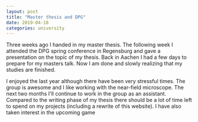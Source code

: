 ```yaml
---
layout: post
title: "Master thesis and DPG"
date: 2019-04-18
categories: university
---
```

Three weeks ago I handed in my master thesis. The following week I attended the DPG spring conference in Regensburg and gave a presentation on the topic of my thesis. Back in Aachen I had a few days to prepare for my masters talk. Now I am done and slowly realizing that my studies are finished.

I enjoyed the last year although there have been very stressful times. The group is awesome and I like working with the near-field microscope. The next two months I'll continue to work in the group as an assistant. Compared to the writing phase of my thesis there should be a lot of time left to spend on my projects (including a rewrite of this website). I have also taken interest in the upcoming game